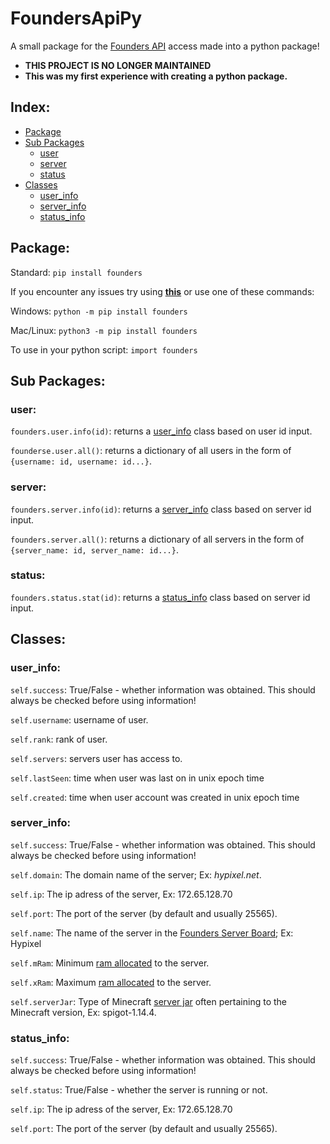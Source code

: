 # FoundersApiPy
A small package for the [Founders API](https://github.com/Xeladarocks/founders-api) access made into a python package!

- **THIS PROJECT IS NO LONGER MAINTAINED**
- **This was my first experience with creating a python package.**

## Index:
- [Package](https://github.com/shupik123/FoundersApiPy#Package)
- [Sub Packages](https://github.com/shupik123/FoundersApiPy#sub-packages)
  - [user](https://github.com/shupik123/FoundersApiPy#user)
  - [server](https://github.com/shupik123/FoundersApiPy#server)
  - [status](https://github.com/shupik123/FoundersApiPy#status)
- [Classes](https://github.com/shupik123/FoundersApiPy#Classes)
  - [user_info](https://github.com/shupik123/FoundersApiPy#user_info)
  - [server_info](https://github.com/shupik123/FoundersApiPy#server_info)
  - [status_info](https://github.com/shupik123/FoundersApiPy#status_info)

## Package:

Standard: `pip install founders`

If you encounter any issues try using [**this**](https://stackoverflow.com/questions/23708898/pip-is-not-recognized-as-an-internal-or-external-command) or use one of these commands:

Windows: `python -m pip install founders`

Mac/Linux: `python3 -m pip install founders`

To use in your python script: `import founders`


## Sub Packages:


### user:

`founders.user.info(id)`: returns a [user_info](https://github.com/shupik123/FoundersApiPy#user_info) class based on user id input.

`founderse.user.all()`: returns a dictionary of all users in the form of `{username: id, username: id...}`.


### server:

`founders.server.info(id)`: returns a [server_info](https://github.com/shupik123/FoundersApiPy#server_info) class based on server id input.

`founders.server.all()`: returns a dictionary of all servers in the form of `{server_name: id, server_name: id...}`.


### status:

`founders.status.stat(id)`: returns a [status_info](https://github.com/shupik123/FoundersApiPy#status_info) class based on server id input.


## Classes:

### user_info:

`self.success`: True/False - whether information was obtained. This should always be checked before using information!

`self.username`: username of user.

`self.rank`: rank of user.

`self.servers`: servers user has access to.

`self.lastSeen`: time when user was last on in unix epoch time

`self.created`: time when user account was created in unix epoch time

### server_info:

`self.success`: True/False - whether information was obtained. This should always be checked before using information!

`self.domain`: The domain name of the server; Ex: *hypixel.net*.

`self.ip`: The ip adress of the server, Ex: 172.65.128.70

`self.port`: The port of the server (by default and usually 25565).

`self.name`: The name of the server in the [Founders Server Board](http://m.founders.gg/); Ex: Hypixel

`self.mRam`: Minimum [ram allocated](https://minecraft.gamepedia.com/Tutorials/Setting_up_a_server) to the server.

`self.xRam`: Maximum [ram allocated](https://minecraft.gamepedia.com/Tutorials/Setting_up_a_server) to the server.

`self.serverJar`: Type of Minecraft [server jar](https://mcversions.net/) often pertaining to the Minecraft version, Ex: spigot-1.14.4.

### status_info:

`self.success`: True/False - whether information was obtained. This should always be checked before using information!

`self.status`: True/False - whether the server is running or not.

`self.ip`: The ip adress of the server, Ex: 172.65.128.70

`self.port`: The port of the server (by default and usually 25565).
